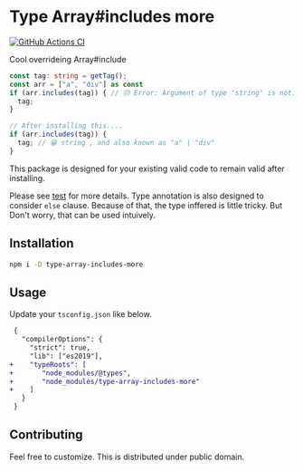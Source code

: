 # Type Array#includes more

[![GitHub Actions CI](https://github.com/LumaKernel/type-array-includes-more/workflows/GitHub%20Actions%20CI/badge.svg)](https://github.com/LumaKernel/type-array-includes-more/actions?query=workflow%3A%22GitHub+Actions+CI%22)

Cool overrideing Array#include 

```typescript
const tag: string = getTag();
const arr = ["a", "div"] as const
if (arr.includes(tag)) { // 😒 Error: Argument of type 'string' is not...
  tag;
}

// After installing this....
if (arr.includes(tag)) {
  tag; // 😁 string , and also known as "a" | "div"
}

```

This package is designed for your existing valid code to remain valid after installing.

Please see [test](test/test.ts) for more details.
Type annotation is also designed to consider `else` clause. Because of that, the type inffered is little tricky. But Don't worry, that can be used intuively.

## Installation

```bash
npm i -D type-array-includes-more
```

## Usage

Update your `tsconfig.json` like below.

```diff
 {
   "compilerOptions": {
     "strict": true,
     "lib": ["es2019"],
+    "typeRoots": [
+       "node_modules/@types",
+       "node_modules/type-array-includes-more"
+    ]
   }
 }
```


## Contributing

Feel free to customize.
This is distributed under public domain.


